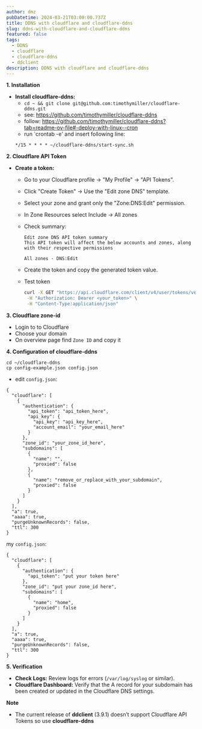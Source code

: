 ```yaml
---
author: dmz
pubDatetime: 2024-03-21T03:00:00.737Z
title: DDNS with cloudflare and cloudflare-ddns
slug: ddns-with-cloudflare-and-cloudflare-ddns
featured: false
tags:
  - DDNS
  - cloudflare
  - cloudflare-ddns
  - ddclient
description: DDNS with cloudflare and cloudflare-ddns
---
```


**1. Installation**

* **Install cloudflare-ddns:** 
  - `cd ~ && git clone git@github.com:timothymiller/cloudflare-ddns.git`
  - see: https://github.com/timothymiller/cloudflare-ddns
  - follow: https://github.com/timothymiller/cloudflare-ddns?tab=readme-ov-file#-deploy-with-linux--cron
  - run `crontab -e' and insert following line:
  ```
  */15 * * * * ~/cloudflare-ddns/start-sync.sh
  ```

**2. Cloudflare API Token**

* **Create a token:**
  * Go to your Cloudflare profile ->  "My Profile" -> "API Tokens".
  * Click  "Create Token" -> Use the "Edit zone DNS" template.
  * Select your zone and grant only the "Zone:DNS:Edit" permission.
  * In Zone Resources select Include -> All zones
  * Check summary:

      ```text
      Edit zone DNS API token summary
      This API token will affect the below accounts and zones, along with their respective permissions

      All zones - DNS:Edit
      ```

  * Create the token and copy the generated token value.
  * Test token

    ```bash
    curl -X GET "https://api.cloudflare.com/client/v4/user/tokens/verify" \
     -H "Authorization: Bearer <your_token>" \
     -H "Content-Type:application/json"
    ```

**3. Cloudflare zone-id**
  - Login to to Cloudflare
  - Choose your domain
  - On overview page find `Zone ID` and copy it

**4. Configuration of cloudflare-ddns**

  ```
  cd ~/cloudflare-ddns
  cp config-example.json config.json
  ```

  - edit `config.json`:

  ```
  {
    "cloudflare": [
      {
        "authentication": {
          "api_token": "api_token_here",
          "api_key": {
            "api_key": "api_key_here",
            "account_email": "your_email_here"
          }
        },
        "zone_id": "your_zone_id_here",
        "subdomains": [
          {
            "name": "",
            "proxied": false
          },
          {
            "name": "remove_or_replace_with_your_subdomain",
            "proxied": false
          }
        ]
      }
    ],
    "a": true,
    "aaaa": true,
    "purgeUnknownRecords": false,
    "ttl": 300
  }
  ```

  my `config.json`:

  ```
  {
    "cloudflare": [
      {
        "authentication": {
          "api_token": "put your token here"
        },
        "zone_id": "put your zone_id here",
        "subdomains": [
          {
            "name": "home",
            "proxied": false
          }
        ]
      }
    ],
    "a": true,
    "aaaa": true,
    "purgeUnknownRecords": false,
    "ttl": 300
  }
  ```

**5. Verification**

* **Check Logs:**  Review logs for errors (`/var/log/syslog` or similar).
* **Cloudflare Dashboard:** Verify that the A record for your subdomain has been created or updated in the Cloudflare DNS settings.


**Note**
  - The current release of **ddclient** (3.9.1) doesn’t support Cloudflare API Tokens so use **cloudflare-ddns** 